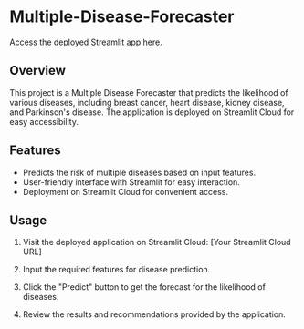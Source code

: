 # Multiple-Disease-Forecaster

Access the deployed Streamlit app [here](https://multiple-disease-forecaster.streamlit.app/).

## Overview

This project is a Multiple Disease Forecaster that predicts the likelihood of various diseases, including breast cancer, heart disease, kidney disease, and Parkinson's disease. The application is deployed on Streamlit Cloud for easy accessibility.

## Features

- Predicts the risk of multiple diseases based on input features.
- User-friendly interface with Streamlit for easy interaction.
- Deployment on Streamlit Cloud for convenient access.

## Usage

1. Visit the deployed application on Streamlit Cloud: [Your Streamlit Cloud URL]

2. Input the required features for disease prediction.

3. Click the "Predict" button to get the forecast for the likelihood of diseases.

4. Review the results and recommendations provided by the application.
